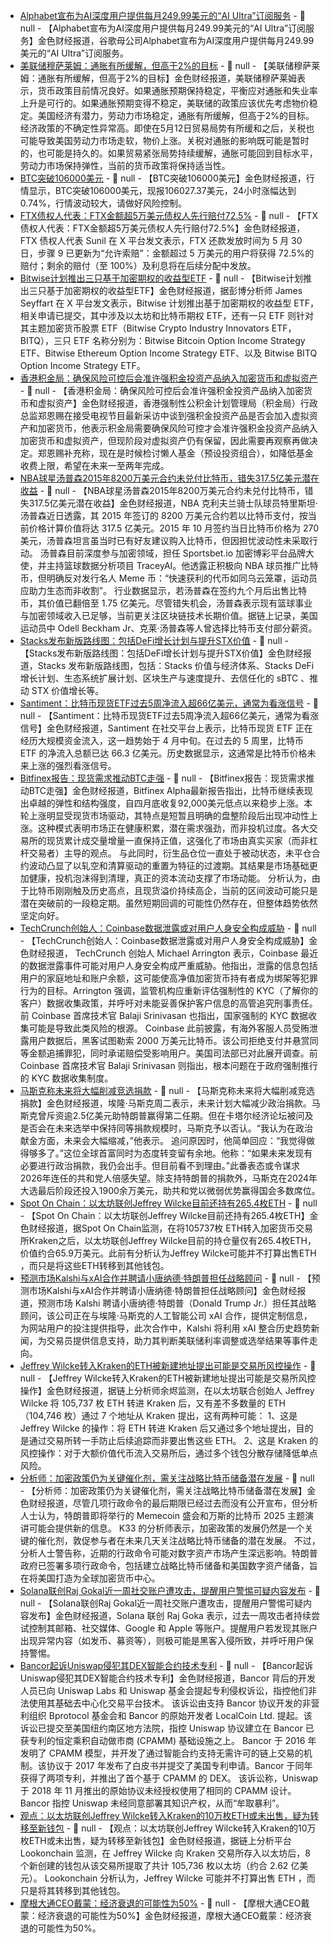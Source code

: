 - [Alphabet宣布为AI深度用户提供每月249.99美元的“AI Ultra”订阅服务](https://flash.jin10.com/detail/20250521015613798800) - 📰 null - 【Alphabet宣布为AI深度用户提供每月249.99美元的“AI Ultra”订阅服务】金色财经报道，谷歌母公司Alphabet宣布为AI深度用户提供每月249.99美元的“AI Ultra”订阅服务。
- [美联储穆萨莱姆：通胀有所缓解，但高于2%的目标](https://flash.jin10.com/detail/20250521010126060800) - 📰 null - 【美联储穆萨莱姆：通胀有所缓解，但高于2%的目标】金色财经报道，美联储穆萨莱姆表示，货币政策目前情况良好。如果通胀预期保持稳定，平衡应对通胀和失业率上升是可行的。如果通胀预期变得不稳定，美联储的政策应该优先考虑物价稳定。美国经济有潜力，劳动力市场稳定，通胀有所缓解，但高于2%的目标。经济政策的不确定性异常高。即使在5月12日贸易局势有所缓和之后，关税也可能导致美国劳动力市场走软，物价上涨。关税对通胀的影响既可能是暂时的，也可能是持久的。如果贸易紧张局势持续缓解，通胀可能回到目标水平，劳动力市场保持弹性，当前的货币政策将保持适当性。
- [BTC突破106000美元]() - 📰 null - 【BTC突破106000美元】金色财经报道，行情显示，BTC突破106000美元，现报106027.37美元，24小时涨幅达到0.74%，行情波动较大，请做好风险控制。
- [FTX债权人代表：FTX金额超5万美元债权人先行赔付72.5%](https://x.com/sunil_trades/status/1924870963134345634) - 📰 null - 【FTX债权人代表：FTX金额超5万美元债权人先行赔付72.5%】金色财经报道， FTX 债权人代表 Sunil 在 X 平台发文表示，FTX 还款发放时间为 5 月 30 日，步骤 9 已更新为“允许索赔”：金额超过 5 万美元的用户将获得 72.5%的赔付；剩余的赔付（至 100%）及利息将在后续分配中发放。
- [Bitwise计划推出三只基于加密期权的收益型ETF](https://x.com/JSeyff/status/1924864747054198868) - 📰 null - 【Bitwise计划推出三只基于加密期权的收益型ETF】金色财经报道，据彭博分析师 James Seyffart 在 X 平台发文表示，Bitwise 计划推出基于加密期权的收益型 ETF，相关申请已提交，其中涉及以太坊和比特币期权 ETF，还有一只 ETF 则针对其主题加密货币股票 ETF（Bitwise Crypto Industry Innovators ETF，BITQ），三只 ETF 名称分别为：Bitwise Bitcoin Option Income Strategy ETF、Bitwise Ethereum Option Income Strategy ETF、以及 Bitwise BITQ Option Income Strategy ETF。
- [香港积金局：确保风险可控后会准许强积金投资产品纳入加密货币和虚拟资产](https://www.hk01.com/article/60239519) - 📰 null - 【香港积金局：确保风险可控后会准许强积金投资产品纳入加密货币和虚拟资产】金色财经报道，香港强制性公积金计划管理局（积金局）行政总监郑恩赐在接受电视节目最新采访中谈到强积金投资产品是否会加入虚拟资产和加密货币，他表示积金局需要确保风险可控才会准许强积金投资产品纳入加密货币和虚拟资产，但现阶段对虚拟资产仍有保留，因此需要再观察再做决定。郑恩赐补充称，现在是时候检讨懒人基金（预设投资组合），如降低基金收费上限，希望在未来一至两年完成。
- [NBA球星汤普森2015年8200万美元合约未兑付比特币，错失317.5亿美元潜在收益](https://cointelegraph.com/magazine/nba-star-tristan-thompson-misses-32-billion-bitcoin-taking-82-million-contract-cash/) - 📰 null - 【NBA球星汤普森2015年8200万美元合约未兑付比特币，错失317.5亿美元潜在收益】金色财经报道，NBA 克利夫兰骑士队球员特里斯坦·汤普森近日透露，其 2015 年签订的 8200 万美元合约若以比特币支付，按当前价格计算价值将达 317.5 亿美元。2015 年 10 月签约当日比特币价格为 270 美元，汤普森坦言虽当时已有好友建议购入比特币，但因担忧波动性未采取行动。 
汤普森目前深度参与加密领域，担任 Sportsbet.io 加密博彩平台品牌大使，并主持篮球数据分析项目 TraceyAI。他透露正积极向 NBA 球员推广比特币，但明确反对发行名人 Meme 币：“快速获利的代币如同乌云笼罩，运动员应助力生态而非收割”。 
行业数据显示，若汤普森在签约九个月后出售比特币，其价值已翻倍至 1.75 亿美元。尽管错失机会，汤普森表示现有篮球事业与加密领域收入已足够，当前更关注区块链技术长期价值。据链上记录，美国运动员中 Odell Beckham Jr、克莱·汤普森等人曾选择比特币支付部分薪资。
- [Stacks发布新版路线图：包括DeFi增长计划与提升STX价值](https://x.com/Stacks/status/1924860797546631397) - 📰 null - 【Stacks发布新版路线图：包括DeFi增长计划与提升STX价值】金色财经报道，Stacks 发布新版路线图，包括：Stacks 价值与经济体系、Stacks DeFi 增长计划、生态系统扩展计划、区块生产与速度提升、去信任化的 sBTC 、推动 STX 价值增长等。
- [Santiment：比特币现货ETF过去5周净流入超66亿美元，通常为看涨信号](https://x.com/santimentfeed/status/1924857440475959736) - 📰 null - 【Santiment：比特币现货ETF过去5周净流入超66亿美元，通常为看涨信号】金色财经报道，Santiment 在社交平台上表示，比特币现货 ETF 正在经历大规模资金流入，这一趋势始于 4 月中旬。在过去的 5 周里，比特币 ETF 的净流入总额已达 66.3 亿美元。历史数据显示，这通常是比特币价格未来上涨的强烈看涨信号。
- [Bitfinex报告：现货需求推动BTC走强](https://blog.bitfinex.com/bitfinex-alpha/bitfinex-alpha-spot-demand-drives-btc-strength/) - 📰 null - 【Bitfinex报告：现货需求推动BTC走强】金色财经报道，Bitfinex Alpha最新报告指出，比特币继续表现出卓越的弹性和结构强度，自四月底收复92,000美元低点以来稳步上涨。本轮上涨明显受现货市场驱动，其特点是短暂且明确的盘整阶段后出现冲动性上涨。这种模式表明市场正在健康积累，潜在需求强劲，而非投机过度。各大交易所的现货累计成交量增量一直保持正值，这强化了市场由真实买家（而非杠杆交易者）主导的观点。 与此同时，衍生品仓位一直处于被动状态，未平仓合约波动凸显了以轧空和清算驱动的重置为特征的过渡期。其结果是市场基础更加健康，投机泡沫得到清理，真正的资本流动支撑了市场动能。 
分析认为，由于比特币刚刚触及历史高点，且现货溢价持续高企，当前的区间波动可能只是潜在突破前的一段稳定期。虽然短期回调的可能性仍然存在，但整体趋势依然坚定向好。
- [TechCrunch创始人：Coinbase数据泄露或对用户人身安全构成威胁](https://decrypt.co/321076/coinbase-data-breach-will-lead-to-people-dying-techcrunch-founder-says) - 📰 null - 【TechCrunch创始人：Coinbase数据泄露或对用户人身安全构成威胁】金色财经报道， TechCrunch 创始人 Michael Arrington 表示，Coinbase 最近的数据泄露事件可能对用户人身安全构成严重威胁。他指出，泄露的信息包括用户的家庭地址和账户余额，这可能使高净值加密货币持有者成为绑架等犯罪行为的目标。Arrington 强调，监管机构应重新评估强制性的 KYC（了解你的客户）数据收集政策，并呼吁对未能妥善保护客户信息的高管追究刑事责任。前 Coinbase 首席技术官 Balaji Srinivasan 也指出，国家强制的 KYC 数据收集可能是导致此类风险的根源。 
Coinbase 此前披露，有海外客服人员受贿泄露用户数据后，黑客试图勒索 2000 万美元比特币。该公司拒绝支付并悬赏同等金额追捕罪犯，同时承诺赔偿受影响用户。美国司法部已对此展开调查。前 Coinbase 首席技术官 Balaji Srinivasan 则指出，根本问题在于政府强制推行的 KYC 数据收集制度。
- [马斯克称未来将大幅削减竞选捐款]() - 📰 null - 【马斯克称未来将大幅削减竞选捐款】金色财经报道，埃隆·马斯克周二表示，未来计划大幅减少政治捐款。马斯克曾斥资逾2.5亿美元助特朗普赢得第二任期。但在卡塔尔经济论坛被问及是否会在未来选举中保持同等捐款规模时，马斯克予以否认。“我认为在政治献金方面，未来会大幅缩减，”他表示。 
追问原因时，他简单回应：“我觉得做得够多了。”这位全球首富同时为态度转变留有余地。他称：“如果未来发现有必要进行政治捐款，我仍会出手。但目前看不到理由。”此番表态或令谋求2026年连任的共和党人倍感失望。除支持特朗普的捐款外，马斯克在2024年大选最后阶段还投入1900余万美元，助共和党以微弱优势赢得国会多数席位。
- [Spot On Chain：以太坊联创Jeffrey Wilcke目前还持有265.4枚ETH](https://x.com/spotonchain/status/1924836761559302374) - 📰 null - 【Spot On Chain：以太坊联创Jeffrey Wilcke目前还持有265.4枚ETH】金色财经报道，据Spot On Chain监测，在将105737枚 ETH转入加密货币交易所Kraken之后，以太坊联创Jeffrey Wilcke目前的持仓量仅有265.4枚ETH，价值约合65.9万美元。此前有分析认为Jeffrey Wilcke可能并不打算出售ETH ，而只是将这些ETH转移到其他钱包。
- [预测市场Kalshi与xAI合作并聘请小唐纳德·特朗普担任战略顾问]() - 📰 null - 【预测市场Kalshi与xAI合作并聘请小唐纳德·特朗普担任战略顾问】金色财经报道，预测市场 Kalshi 聘请小唐纳德·特朗普（Donald Trump Jr.）担任其战略顾问，该公司正在与埃隆·马斯克的人工智能公司 xAI 合作，提供定制信息，为网站用户的投注提供指导，此次合作中，Kalshi 将利用 xAI 整合历史趋势新闻，为交易员提供信息支持，助力其判断美联储利率调整或选举结果等事件走向。
- [Jeffrey Wilcke转入Kraken的ETH被新建地址提出可能是交易所风控操作]() - 📰 null - 【Jeffrey Wilcke转入Kraken的ETH被新建地址提出可能是交易所风控操作】金色财经报道，据链上分析师余烬监测，在以太坊联合创始人 Jeffrey Wilcke 将 105,737 枚 ETH 转进 Kraken 后，又有差不多数量的 ETH （104,746 枚）通过 7 个地址从 Kraken 提出，这有两种可能： 
1、这是 Jeffrey Wilcke 的操作：将 ETH 转进 Kraken 后又通过多个地址提出，目的是通过交易所转一手防止后续追踪而非要出售这些 ETH。 
2、这是 Kraken 的风控操作：对于大额价值代币流入交易所后，通过多个钱包分散存储降低单点风险。
- [分析师：加密政策仍为关键催化剂，需关注战略比特币储备潜在发展](https://www.theblock.co/post/355057/dont-sleep-on-the-executive-orders-analysts-warn-ahead-of-trumps-memecoin-gala-and-vances-bitcoin-2025-keynote) - 📰 null - 【分析师：加密政策仍为关键催化剂，需关注战略比特币储备潜在发展】金色财经报道，尽管几项行政命令的最后期限已经过去而没有公开宣布，但分析人士认为，特朗普即将举行的 Memecoin 盛会和万斯的比特币 2025 主题演讲可能会提供新的信息。 
K33 的分析师表示，加密政策的发展仍然是一个关键的催化剂，敦促参与者在未来几天关注战略比特币储备的潜在发展。 
不过，分析人士警告称，近期的行政命令可能对数字资产市场产生深远影响。特朗普政府已签署多项行政命令，包括建立战略比特币储备和美国数字资产储备，旨在将美国打造为全球加密货币中心。
- [Solana联创Raj Gokal近一周社交账户遭攻击，提醒用户警惕可疑内容发布]() - 📰 null - 【Solana联创Raj Gokal近一周社交账户遭攻击，提醒用户警惕可疑内容发布】金色财经报道，Solana 联创 Raj Goka 表示，过去一周攻击者持续尝试控制其邮箱、社交媒体、Google 和 Apple 等账户。提醒用户若发现其账户出现异常内容（如发币、募资等），则极可能是黑客入侵所致，并呼吁用户保持警惕。
- [Bancor起诉Uniswap侵犯其DEX智能合约技术专利](https://www.theblock.co/post/355056/bancor-sues-uniswap-for-patent-infringement-over-dex-smart-contract-tech?utm_source=twitter&utm_medium=social) - 📰 null - 【Bancor起诉Uniswap侵犯其DEX智能合约技术专利】金色财经报道，Bancor 背后的开发人员已向 Uniswap Labs 和 Uniswap 基金会提起专利侵权诉讼，指控他们非法使用其基础去中心化交易平台技术。 
该诉讼由支持 Bancor 协议开发的非营利组织 Bprotocol 基金会和 Bancor 的原始开发者 LocalCoin Ltd. 提起。该诉讼已提交至美国纽约南区地方法院，指控 Uniswap 协议建立在 Bancor 已获专利的恒定乘积自动做市商 (CPAMM) 基础设施之上。 
Bancor 于 2016 年发明了 CPAMM 模型，并开发了通过智能合约支持无需许可的链上交易的机制。该协议于 2017 年发布了白皮书并提交了美国专利申请。Bancor 于同年获得了两项专利，并推出了首个基于 CPAMM 的 DEX。 
该诉讼称，Uniswap 于 2018 年 11 月推出的原始协议未经授权使用了相同的 CPAMM 设计。Bancor 指控 Uniswap 未经同意部署其知识产权，从而“牟取暴利”。
- [观点：以太坊联创Jeffrey Wilcke转入Kraken的10万枚ETH或未出售，疑为转移至新钱包](https://x.com/lookonchain/status/1924844350095425809) - 📰 null - 【观点：以太坊联创Jeffrey Wilcke转入Kraken的10万枚ETH或未出售，疑为转移至新钱包】金色财经报道，据链上分析平台 Lookonchain 监测，在 Jeffrey Wilcke 向 Kraken 交易所存入以太坊后，8 个新创建的钱包从该交易所提取了共计 105,736 枚以太坊（约合 2.62 亿美元）。 
 Lookonchain 分析认为，Jeffrey Wilcke 可能并不打算出售 ETH ，而只是将其转移到其他钱包。
- [摩根大通CEO戴蒙：经济衰退的可能性为50%]() - 📰 null - 【摩根大通CEO戴蒙：经济衰退的可能性为50%】金色财经报道，摩根大通CEO戴蒙：经济衰退的可能性为50%。
